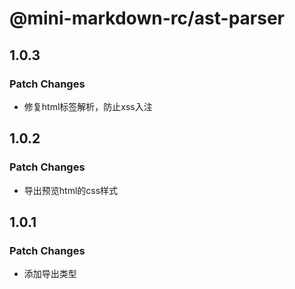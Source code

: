 # @mini-markdown-rc/ast-parser

## 1.0.3

### Patch Changes

- 修复html标签解析，防止xss入注

## 1.0.2

### Patch Changes

- 导出预览html的css样式

## 1.0.1

### Patch Changes

- 添加导出类型
